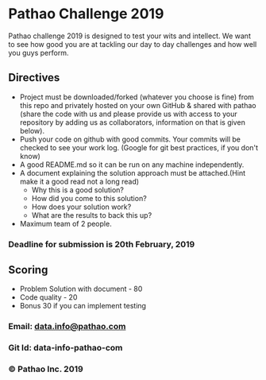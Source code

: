 # Pathao Challenge 2019

Pathao challenge 2019 is designed to test your wits and intellect. We want to see how good you are at tackling our day to day challenges and how well you guys perform.

## Directives
- Project must be downloaded/forked (whatever you choose is fine) from this repo and privately hosted on your own GitHub & shared with pathao (share the code with us and please provide us with access to your repository by adding us as collaborators, information on that is given below).
- Push your code on github with good commits. Your commits will be checked to see your work log. (Google for git best practices, if you don't know)
- A good README.md so it can be run on any machine independently.
- A document explaining the solution approach must be attached.(Hint make it a good read not a long read)
    - Why this is a good solution?
    - How did you come to this solution?
    - How does your solution work?
    - What are the results to back this up?
- Maximum team of 2 people.

### Deadline for submission is 20th February, 2019
## Scoring
- Problem Solution with document - 80
- Code quality - 20
- Bonus 30 if you can implement testing

### Email: data.info@pathao.com
### Git Id: data-info-pathao-com

### © Pathao Inc. 2019

